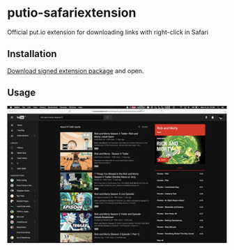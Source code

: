 # putio-safariextension

Official put.io extension for downloading links with right-click in Safari

## Installation
[Download signed extension package](https://github.com/putdotio/putio-safariextension/raw/master/putio.safariextz) and open.

## Usage
<img src="./screenshots/usage.gif" />
